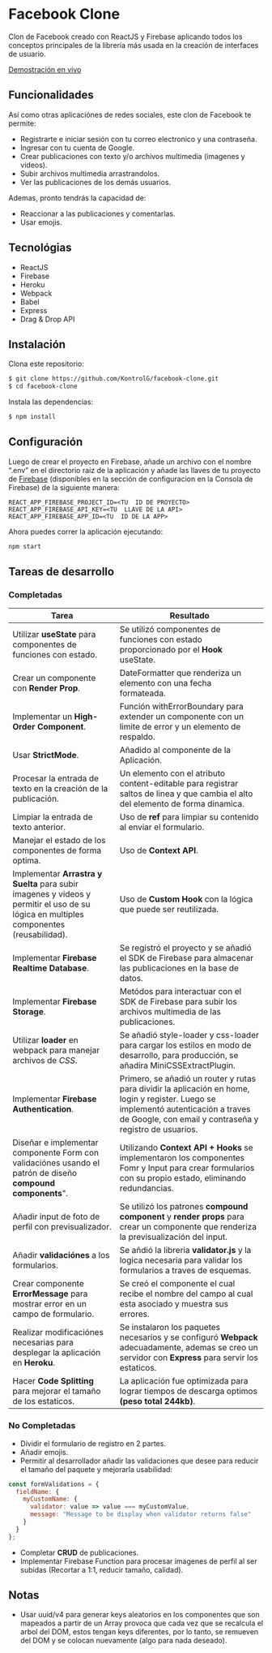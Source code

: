 # Facebook Clone

Clon de Facebook creado con ReactJS y Firebase aplicando todos los conceptos principales de la librería más usada en la creación de interfaces de usuario.

[Demostración en vivo
](https://facebook-clone-reactjs.herokuapp.com/)

## Funcionalidades

Así como otras aplicaciónes de redes sociales, este clon de Facebook te permite:

- Registrarte e iniciar sesión con tu correo electronico y una contraseña.
- Ingresar con tu cuenta de Google.
- Crear publicaciones con texto y/o archivos multimedia (imagenes y videos).
- Subir archivos multimedia arrastrandolos.
- Ver las publicaciones de los demás usuarios.

Ademas, pronto tendrás la capacidad de:

- Reaccionar a las publicaciones y comentarlas.
- Usar emojis.

## Tecnológias

- ReactJS
- Firebase
- Heroku
- Webpack
- Babel
- Express
- Drag & Drop API

## Instalación

Clona este repositorio:

```bash
$ git clone https://github.com/KontrolG/facebook-clone.git
$ cd facebook-clone
```

Instala las dependencias:

```bash
$ npm install
```

## Configuración

Luego de crear el proyecto en Firebase, añade un archivo con el nombre “.env” en el directorio raíz de la aplicación y añade las llaves de tu proyecto de [Firebase](https://firebase.google.com) (disponibles en la sección de configuracion en la Consola de Firebase) de la siguiente manera:

```env
REACT_APP_FIREBASE_PROJECT_ID=<TU  ID DE PROYECTO>
REACT_APP_FIREBASE_API_KEY=<TU  LLAVE DE LA API>
REACT_APP_FIREBASE_APP_ID=<TU  ID DE LA APP>
```

Ahora puedes correr la aplicación ejecutando:

```bash
npm start
```

## Tareas de desarrollo

### Completadas

| Tarea                                                                                                                                  | Resultado                                                                                                                                                                                       |
| -------------------------------------------------------------------------------------------------------------------------------------- | ----------------------------------------------------------------------------------------------------------------------------------------------------------------------------------------------- |
| Utilizar **useState** para componentes de funciones con estado.                                                                        | Se utilizó componentes de funciones con estado proporcionado por el **Hook** useState.                                                                                                          |
| Crear un componente con **Render Prop**.                                                                                               | DateFormatter que renderiza un elemento con una fecha formateada.                                                                                                                               |
| Implementar un **High-Order Component**.                                                                                               | Función withErrorBoundary para extender un componente con un limite de error y un elemento de respaldo.                                                                                         |
| Usar **StrictMode**.                                                                                                                   | Añadido al componente de la Aplicación.                                                                                                                                                         |
| Procesar la entrada de texto en la creación de la publicación.                                                                         | Un elemento con el atributo content-editable para registrar saltos de linea y que cambia el alto del elemento de forma dinamica.                                                                |
| Limpiar la entrada de texto anterior.                                                                                                  | Uso de **ref** para limpiar su contenido al enviar el formulario.                                                                                                                               |
| Manejar el estado de los componentes de forma optima.                                                                                  | Uso de **Context API**.                                                                                                                                                                         |
| Implementar **Arrastra y Suelta** para subir imagenes y videos y permitir el uso de su lógica en multiples componentes (reusabilidad). | Uso de **Custom Hook** con la lógica que puede ser reutilizada.                                                                                                                                 |
| Implementar **Firebase Realtime Database**.                                                                                            | Se registró el proyecto y se añadió el SDK de Firebase para almacenar las publicaciones en la base de datos.                                                                                    |
| Implementar **Firebase Storage**.                                                                                                      | Metódos para interactuar con el SDK de Firebase para subir los archivos multimedia de las publicaciones.                                                                                        |
| Utilizar **loader** en webpack para manejar archivos de _CSS_.                                                                         | Se añadió style-loader y css-loader para cargar los estilos en modo de desarrollo, para producción, se añadira MiniCSSExtractPlugin.                                                            |
| Implementar **Firebase Authentication**.                                                                                               | Primero, se añadió un router y rutas para dividir la aplicación en home, login y register. Luego se implementó autenticación a traves de Google, con email y contraseña y registro de usuarios. |
| Diseñar e implementar componente Form con validaciónes usando el patrón de diseño **compound components**".                            | Utilizando **Context API + Hooks** se implementaron los componentes Fomr y Input para crear formularios con su propio estado, eliminando redundancias.                                          |
| Añadir input de foto de perfil con previsualizador.                                                                                    | Se utilizó los patrones **compound component** y **render props** para crear un componente que renderiza la previsualización del input.                                                         |
| Añadir **validaciónes** a los formularios.                                                                                             | Se añdió la libreria **validator.js** y la logica necesaria para validar los formularios a traves de esquemas.                                                                                  |
| Crear componente **ErrorMessage** para mostrar error en un campo de formulario.                                                        | Se creó el componente el cual recibe el nombre del campo al cual esta asociado y muestra sus errores.                                                                                           |
| Realizar modificaciónes necesarias para desplegar la aplicación en **Heroku**.                                                         | Se instalaron los paquetes necesarios y se configuró **Webpack** adecuadamente, ademas se creo un servidor con **Express** para servir los estaticos.                                           |
| Hacer **Code Splitting** para mejorar el tamaño de los estaticos.                                                                      | La aplicación fue optimizada para lograr tiempos de descarga optimos **(peso total 244kb)**.                                                                                                    |

### No Completadas

- Dividir el formulario de registro en 2 partes.
- Añadir emojis.
- Permitir al desarrollador añadir las validaciones que desee para reducir el tamaño del paquete y mejorarla usabilidad:

```js
const formValidations = {
  fieldName: {
    myCustomName: {
      validator: value => value === myCustomValue,
      message: "Message to be display when validator returns false"
    }
  }
};
```

- Completar **CRUD** de publicaciones.
- Implementar Firebase Function para procesar imagenes de perfil al ser subidas (Recortar a 1:1, reducir tamaño, calidad).

## Notas

- Usar uuid/v4 para generar keys aleatorios en los componentes que son mapeados a partir de un Array provoca que cada vez que se recalcula el arbol del DOM, estos tengan keys diferentes, por lo tanto, se remueven del DOM y se colocan nuevamente (algo para nada deseado).
